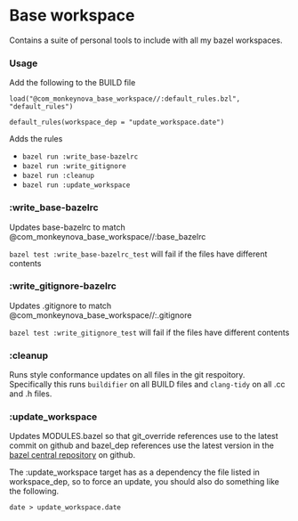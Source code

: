 # Base workspace

Contains a suite of personal tools to include with all my bazel workspaces.

### Usage

Add the following to the BUILD file

```
load("@com_monkeynova_base_workspace//:default_rules.bzl", "default_rules")

default_rules(workspace_dep = "update_workspace.date")
```

Adds the rules

* ```bazel run :write_base-bazelrc```
* ```bazel run :write_gitignore```
* ```bazel run :cleanup```
* ```bazel run :update_workspace```

### :write_base-bazelrc

Updates base-bazelrc to match @com_monkeynova_base_workspace//:base_bazelrc

```bazel test :write_base-bazelrc_test``` will fail if the files have different
contents

### :write_gitignore-bazelrc

Updates .gitignore to match @com_monkeynova_base_workspace//:.gitignore

```bazel test :write_gitignore_test``` will fail if the files have different
contents

### :cleanup

Runs style conformance updates on all files in the git respoitory. Specifically
this runs ```buildifier``` on all BUILD files and ```clang-tidy``` on all .cc
and .h files.

### :update_workspace

Updates MODULES.bazel so that git_override references use to the latest commit
on github and bazel_dep references use the latest version in the
[bazel central repository](https://github.com/bazelbuild/bazel-central-registry)
on github.

The :update_workspace target has as a dependency the file listed in workspace_dep,
so to force an update, you should also do something like the following.

```
date > update_workspace.date
```



